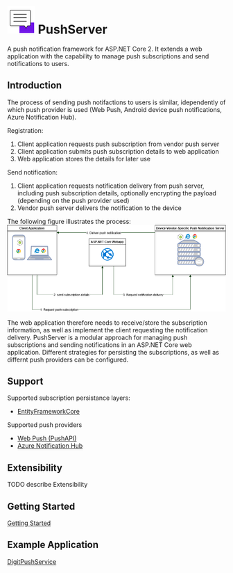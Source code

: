 # ![logo](/logo.png) PushServer
A push notification framework for ASP.NET Core 2. It extends a web application with the capability to manage push subscriptions and send notifications to users.

## Introduction
The process of sending push notifactions to users is similar, idependently of which push provider is used (Web Push, Android device push notifications, Azure Notification Hub).

Registration:
1. Client application requests push subscription from vendor push server
1. Client application submits push subscription details to web application
1. Web application stores the details for later use

Send notification:
1. Client application requests notification delivery from push server, including push subscription details, optionally encrypting the payload (depending on the push provider used)
1. Vendor push server delivers the notification to the device

The following figure illustrates the process:
![push notification process](/diagram.png)

The web application therefore needs to receive/store the subscription information, as well as implement the client requesting the notification delivery.
PushServer is a modular approach for managing push subscriptions and sending notifications in an ASP.NET Core web application.
Different strategies for persisting the subscriptions, as well as differnt push providers can be configured.

## Support
Supported subscription persistance layers:
* [EntityFrameworkCore](https://github.com/aspnet/EntityFrameworkCore)

Supported push providers
* [Web Push (PushAPI)](https://developer.mozilla.org/en-US/docs/Web/API/Push_API)
* [Azure Notification Hub](https://docs.microsoft.com/en-us/azure/notification-hubs/)
## Extensibility
TODO describe Extensibility
## Getting Started
[Getting Started](https://github.com/tuwrraphael/PushServer/wiki/Getting-Started)
## Example Application
[DigitPushService](https://github.com/tuwrraphael/DigitPushService)
